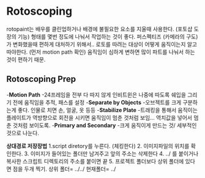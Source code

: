 #  Rotoscoping
rotopaint는 배우를 클린업하거나 배경에 불필요한 요소를 지울때 사용한다. (포토샵 도장의 기능)
형태를 몇번 정도에 나눠서 작업하는 것이 좋다. 퍼스펙티즈 (카메라의 구도)가 변화했을때 편하게 대처하기 위해서..
로토를 따려는 대상이 어떻게 움직이는지 알고 따야한다. (먼저 motion path 확인)
움직임이 심하게 변하면 많이 파트를 나눠서 하는 것이 편하기 때문.




## Rotoscoping Prep 
  -**Motion Path**
    -24프레임을 전부 다 따지 않게 인비트윈은 나중에 따도록 쉐입을 그리기 전에 움직임을 추적, 패스를 설정
  -**Separate by Objects** 
    -오브젝트를 크게 구분하는게 좋다. 인물로 치면 손, 얼굴, 옷 등등
  -**Stabilize Plate**
    -트래킹을 통해서 움직이는 플레이트가 역방향으로 회전을 시키면 움직임이 멈춘 것처럼 보임... 역치값을 넣어서 멈춘 것처럼 보이도록.
  -**Primary and Secondary**
    -크게 움직이게 만드는 것/ 세부적인 것으로 나눈다.


**상대경로 저장장법**
1.script diretory를 누른다. (체킹한다)
2. 이미지파일의 위치를 확인한다.
3. 이미지가 들어있는 폴더만 남겨주고 앞의 주소는 삭제한다
4. ../ 를 붙이거나 복사한 스크립트 디렉토리의 주소를 붙이면 끝
5. 프로젝트 폴더보다 상위 폴더에 있다면 점을 두개 찍기.
상위 폴더= ../../
현재폴더= ../
